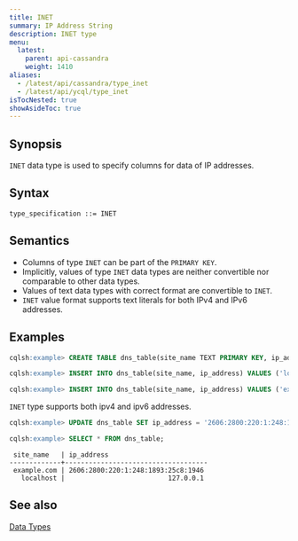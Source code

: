 ```yaml
---
title: INET
summary: IP Address String
description: INET type
menu:
  latest:
    parent: api-cassandra
    weight: 1410
aliases:
  - /latest/api/cassandra/type_inet
  - /latest/api/ycql/type_inet
isTocNested: true
showAsideToc: true
---
```


## Synopsis

`INET` data type is used to specify columns for data of IP addresses.

## Syntax

```
type_specification ::= INET
```

## Semantics

- Columns of type `INET` can be part of the `PRIMARY KEY`.
- Implicitly, values of type `INET` data types are neither convertible nor comparable to other data types.
- Values of text data types with correct format are convertible to `INET`.
- `INET` value format supports text literals for both IPv4 and IPv6 addresses.

## Examples

```sql
cqlsh:example> CREATE TABLE dns_table(site_name TEXT PRIMARY KEY, ip_address INET);
```

```sql
cqlsh:example> INSERT INTO dns_table(site_name, ip_address) VALUES ('localhost', '127.0.0.1');
```

```sql
cqlsh:example> INSERT INTO dns_table(site_name, ip_address) VALUES ('example.com', '93.184.216.34'); 
```

`INET` type supports both ipv4 and ipv6 addresses.

```sql
cqlsh:example> UPDATE dns_table SET ip_address = '2606:2800:220:1:248:1893:25c8:1946' WHERE site_name = 'example.com'; 
```

```sql
cqlsh:example> SELECT * FROM dns_table;
```

```
 site_name   | ip_address
-------------+------------------------------------
 example.com | 2606:2800:220:1:248:1893:25c8:1946
   localhost |                          127.0.0.1
```

## See also

[Data Types](..#data-types)
